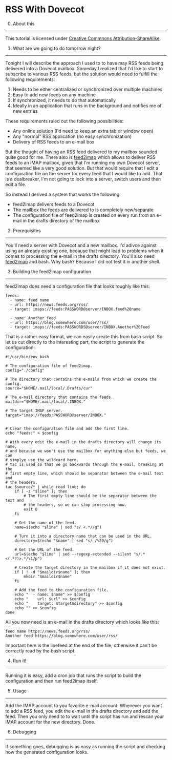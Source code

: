 RSS With Dovecot
================


0. About this
-------------

This tutorial is licensed under [Creative Commnons Attribution-ShareAlike][CC-BY-SA].


1. What are we going to do tomorrow night?
------------------------------------------

Tonight I will describe the approach I used to to have may RSS feeds being
delivered into a Dovecot mailbox. Someday I realized that I'd like to start
to subscribe to various RSS feeds, but the solution would need to fulfill
the following requirements:

 1. Needs to be either centralized or synchronized over multiple machines
 2. Easy to add new feeds on any machine
 3. If synchronized, it needs to do that automatically
 4. Ideally in an application that runs in the background and notifies me
    of new entries

These requirements ruled out the following possibilities:

 * Any online solution (I'd need to keep an extra tab or window open)
 * Any "normal" RSS application (no easy synchronization)
 * Delivery of RSS feeds to an e-mail box

But the thought of having an RSS feed delivered to my mailbox sounded quite
good for me. There also is [feed2imap][feed2imap] which allows to deliver RSS
feeds to an IMAP mailbox, given that I'm running my own Dovecot server, that
seemed like a very good solution. But that would require that I edit
a configuration file on the server for every feed that I would like to add.
That is a dealbreaker, I'm not going to lock into a server, switch users and
then edit a file.

So instead I derived a system that works the following:

 * feed2imap delivers feeds to a Dovecot
 * The mailbox the feeds are delivered to is completely new/separate
 * The configuration file of feed2imap is created on every run from an e-mail
   in the drafts directory of the mailbox


2. Prerequisites
----------------

You'll need a server with Dovecot and a new mailbox. I'd adivce against using
an already existing one, because that might lead to problems when it comes
to processing the e-mail in the drafts directory. You'll also need [feed2imap][feed2imap]
and bash. Why bash? Because I did not test it in another shell.


3. Building the feed2imap configuration
---------------------------------------

feed2imap does need a configuration file that looks roughly like this:

	feeds:
	  - name: feed name
	  - url: https://news.feeds.org/rss/
	  - target: imaps://feeds:PASSWORD@server/INBOX.feed%20name
	
	  - name: Another feed
	  - url: https://blog.somewhere.com/user/rss/
	  - target: imaps://feeds:PASSWORDS@server/INBOX.Another%20Feed

That is a rather easy format, we can easily create this from bash script.
So let us cut directly to the interesting part, the script to generate
the configuration:

	#!/usr/bin/env bash
	
	# The configuration file of feed2imap.
	config="./config"
	
	# The directory that contains the e-mails from which we create the config.
	source="$HOME/.mail/local/.Drafts/cur"
	
	# The e-mail directory that contains the feeds.
	maildir="$HOME/.mail/local/.INBOX."
	
	# The target IMAP server.
	target="imap://feeds:PASSWORD@server/INBOX."
	
	
	# Clear the configuration file and add the first line.
	echo "feeds:" > $config
	
	# With every edit the e-mail in the drafts directory will change its name,
	# and because we won't use the mailbox for anything else but feeds, we can
	# simplye use the wildcard here.
	# tac is used so that we go backwards through the e-mail, breaking at the
	# first empty line, which should be separator between the e-mail text and
	# the headers.
	tac $source/* | while read line; do
		if [ -z "$line" ]; then
			# The first empty line should be the separator between the text and
			# the headers, so we can stop processing now.
			exit 0
		fi
		
		# Get the name of the feed.
		name=$(echo "$line" | sed "s/ <.*//g")
		
		# Turn it into a directory name that can be used in the URL.
		directory=$(echo "$name" | sed "s/ /%20/g")
		
		# Get the URL of the feed.
		url=$(echo "$line" | sed --regexp-extended --silent "s/.*<(.*?)>.*/\1/p")
		
		# Create the target directory in the mailbox if it does not exist.
		if [ ! -d "$maildir$name" ]; then
			mkdir "$maildir$name"
		fi
		
		# Add the feed to the configuration file.
		echo "  - name: $name" >> $config
		echo "    url: $url" >> $config
		echo "    target: $target$directory" >> $config
		echo "" >> $config
	done

All you now need is an e-mail in the drafts directory which looks like this:

	feed name https://news.feeds.org/rss/
	Another feed https://blog.somewhere.com/user/rss/
	

Important here is the linefeed at the end of the file, otherwise it can't be
correctly read by the bash script.


4. Run it!
----------

Running it is easy, add a cron job that runs the script to build
the configuration and then run feed2imap itself.


5. Usage
--------

Add the IMAP account to you favorite e-mail account. Whenever you want to add
a RSS feed, you edit the e-mail in the drafts directory and add the feed.
Then you only need to to wait until the script has run and rescan your IMAP
account for the new directory. Done.


6. Debugging
------------

If something goes, debugging is as easy as running the script and checking how
the generated configuration looks.


 [CC-BY-SA]: http://creativecommons.org/licenses/by-sa/4.0/
 [feed2imap]: http://home.gna.org/feed2imap/

